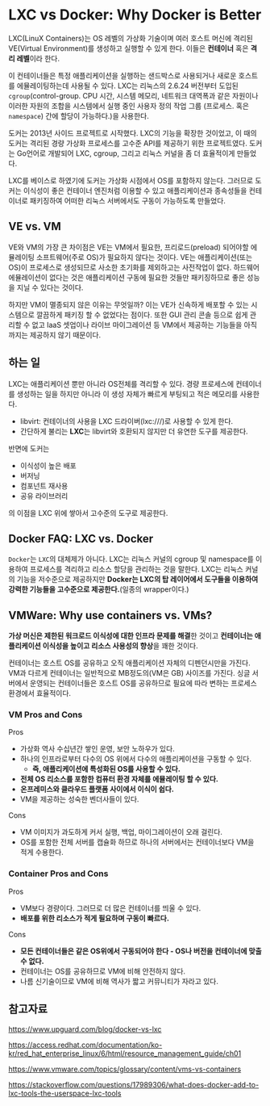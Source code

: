 # LXC vs Docker: Why Docker is Better

LXC(LinuX Containers)는 OS 레벨의 가상화 기술이며 여러 호스트 머신에 격리된 VE(Virtual Environment)를 생성하고 실행할 수 있게 한다. 이들은 **컨테이너** 혹은 **격리 레벨**이라 한다.

이 컨테이너들은 특정 애플리케이션을 실행하는 샌드박스로 사용되거나 새로운 호스트를 에뮬레이팅하는데 사용될 수 있다. LXC는 리눅스의 2.6.24 버전부터 도입된 `cgroup`(control-group. CPU 시간, 시스템 메모리, 네트워크 대역폭과 같은 자원이나 이러한 자원의 조합을 시스템에서 실행 중인 사용자 정의 작업 그룹 (프로세스. 혹은 `namespace`) 간에 할당이 가능하다.)을 사용한다. 

도커는 2013년 사이드 프로젝트로 시작했다. LXC의 기능을 확장한 것이었고, 이 때의 도커는 격리된 경량 가상화 프로세스를 고수준 API를 제공하기 위한 프로젝트였다. 도커는 Go언어로 개발되어 LXC, cgroup, 그리고 리눅스 커널을 좀 더 효율적이게 만들었다.

LXC를 베이스로 하였기에 도커는 가상화 시점에서 OS를 포함하지 않는다. 그러므로 도커는 이식성이 좋은 컨테이너 엔진처럼 이용할 수 있고 애플리케이션과 종속성들을 컨테이너로 패키징하여 어떠한 리눅스 서버에서도 구동이 가능하도록 만들었다. 

## VE vs. VM

VE와 VM의 가장 큰 차이점은 VE는 VM에서 필요한, 프리로드(preload) 되어야할 에뮬레이팅 소프트웨어(주로 OS)가 필요하지 않다는 것이다. VE는 애플리케이션(또는 OS)이 프로세스로 생성되므로 사소한 초기화를 제외하고는 사전작업이 없다. 하드웨어 에뮬레이션이 없다는 것은 애플리케이션 구동에 필요한 것들만 패키징하므로 좋은 성능을 지닐 수 있다는 것이다.

하지만 VM이 멸종되지 않은 이유는 무엇일까? 이는 VE가 신속하게 배포할 수 있는 시스템으로 깔끔하게 패키징 할 수 없었다는 점이다. 또한 GUI 관리 콘솔 등으로 쉽게 관리할 수 없고 IaaS 셋업이나 라이브 마이그레이션 등 VM에서 제공하는 기능들을 아직까지는 제공하지 않기 때문이다.

## 하는 일

LXC는 애플리케이션 뿐만 아니라 OS전체를 격리할 수 있다. 경량 프로세스에 컨테이너를 생성하는 일을 하지만 아니라 이 생성 자체가 빠르게 부팅되고 적은 메모리를 사용한다. 
- libvirt: 컨테이너의 사용을 LXC 드라이버(lxc:///)로 사용할 수 있게 한다.
- 간단하게 불리는 **LXC**는 libvirt와 호환되지 않지만 더 유연한 도구를 제공한다. 

반면에 도커는

- 이식성이 높은 배포
- 버저닝
- 컴포넌트 재사용
- 공유 라이브러리

의 이점을 LXC 위에 쌓아서 고수준의 도구로 제공한다.

## Docker FAQ: LXC vs. Docker

`Docker`는 `LXC`의 대체제가 아니다. LXC는 리눅스 커널의 cgroup 및 namespace를 이용하여 프로세스를 격리하고 리소스 할당을 관리하는 것을 말한다. LXC는 리눅스 커널의 기능을 저수준으로 제공하지만 **Docker는 LXC의 탑 레이어에서 도구들을 이용하여 강력한 기능들을 고수준으로 제공한다.**(일종의 wrapper이다.)

## VMWare: Why use containers vs. VMs?

**가상 머신은 제한된 워크로드 이식성에 대한 인프라 문제를 해결**한 것이고 **컨테이너는 애플리케이션 이식성을 높이고 리소스 사용성의 향상**을 꽤한 것이다.

컨테이너는 호스트 OS를 공유하고 오직 애플리케이션 자체의 디펜던시만을 가진다. VM과 다르게 컨테이너는 일반적으로 MB정도의(VM은 GB) 사이즈를 가진다. 싱글 서버에서 운영되는 컨테이너들은 호스트 OS를 공유하므로 필요에 따라 변하는 프로세스 환경에서 효율적이다.

### VM Pros and Cons

Pros
- 가상화 역사 수십년간 쌓인 운영, 보안 노하우가 있다.
- 하나의 인프라로부터 다수의 OS 위에서 다수의 애플리케이션을 구동할 수 있다.
  - **즉, 애플리케이션에 특성화된 OS를 사용할 수 있다.**
- **전체 OS 리소스를 포함한 컴퓨터 환경 자체를 에뮬레이팅 할 수 있다.**
- **온프레미스와 클라우드 플랫폼 사이에서 이식이 쉽다.**
- VM을 제공하는 성숙한 벤더사들이 있다.

Cons
- VM 이미지가 과도하게 커서 실행, 백업, 마이그레이션이 오래 걸린다.
- OS를 포함한 전체 서버를 캡슐화 하므로 하나의 서버에서는 컨테이너보다 VM을 적게 수용한다.

### Container Pros and Cons

Pros
- VM보다 경량이다. 그러므로 더 많은 컨테이너를 띄울 수 있다.
- **배포를 위한 리소스가 적게 필요하며 구동이 빠르다.**

Cons
- **모든 컨테이너들은 같은 OS위에서 구동되어야 한다 - OS나 버전을 컨테이너에 맞출 수 없다.**
- 컨테이너는 OS를 공유하므로 VM에 비해 안전하지 않다.
- 나름 신기술이므로 VM에 비해 역사가 짧고 커뮤니티가 자라고 있다.

## 참고자료

https://www.upguard.com/blog/docker-vs-lxc

https://access.redhat.com/documentation/ko-kr/red_hat_enterprise_linux/6/html/resource_management_guide/ch01

https://www.vmware.com/topics/glossary/content/vms-vs-containers

https://stackoverflow.com/questions/17989306/what-does-docker-add-to-lxc-tools-the-userspace-lxc-tools